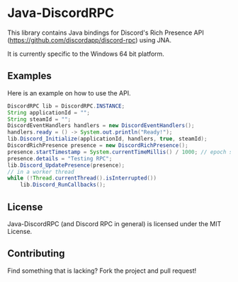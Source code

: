# Java-DiscordRPC

This library contains Java bindings for Discord's Rich Presence API (https://github.com/discordapp/discord-rpc) using JNA. 

It is currently specific to the Windows 64 bit platform.

## Examples
Here is an example on how to use the API.

```java
DiscordRPC lib = DiscordRPC.INSTANCE;
String applicationId = "";
String steamId = "";
DiscordEventHandlers handlers = new DiscordEventHandlers();
handlers.ready = () -> System.out.println("Ready!");
lib.Discord_Initialize(applicationId, handlers, true, steamId);
DiscordRichPresence presence = new DiscordRichPresence();
presence.startTimestamp = System.currentTimeMillis() / 1000; // epoch second
presence.details = "Testing RPC";
lib.Discord_UpdatePresence(presence);
// in a worker thread
while (!Thread.currentThread().isInterrupted())
    lib.Discord_RunCallbacks();
```

## License
Java-DiscordRPC (and Discord RPC in general) is licensed under the MIT License.

## Contributing
Find something that is lacking? Fork the project and pull request!
